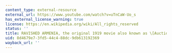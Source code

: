 ```yaml
---
content_type: external-resource
external_url: https://www.youtube.com/watch?v=uTnCaW-Uo_s
has_external_license_warning: true
license: https://en.wikipedia.org/wiki/All_rights_reserved
status: ''
title: RAVISHED ARMENIA, the original 1919 movie also known as \[Auction of Souls\]
uid: 8d4679e7-3fd5-44c4-88dc-9db613192369
wayback_url: ''
---
```

